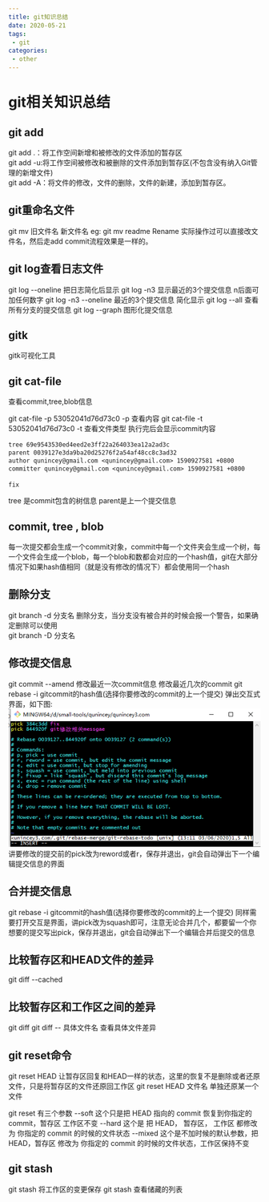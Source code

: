 ```yaml
---
title: git知识总结
date: 2020-05-21
tags:
 - git
categories:
 - other
---
```


# git相关知识总结

## git add

git add .：将工作空间新增和被修改的文件添加的暂存区   
git add -u:将工作空间被修改和被删除的文件添加到暂存区(不包含没有纳入Git管理的新增文件)   
git add -A：将文件的修改，文件的删除，文件的新建，添加到暂存区。

## git重命名文件

 git mv 旧文件名 新文件名 eg:  git mv readme Rename 
 实际操作过可以直接改文件名，然后走add  commit流程效果是一样的。


## git log查看日志文件

git log --oneline 把日志简化后显示
git log -n3 显示最近的3个提交信息  n后面可加任何数字
git log -n3 --oneline 最近的3个提交信息  简化显示
git log --all 查看所有分支的提交信息
git log --graph 图形化提交信息

## gitk
gitk可视化工具

## git cat-file
查看commit,tree,blob信息

git cat-file -p 53052041d76d73c0 -p 查看内容
git cat-file -t 53052041d76d73c0 -t 查看文件类型
执行完后会显示commit内容
```
tree 69e9543530ed4eed2e3ff22a264033ea12a2ad3c
parent 0039127e3da9ba20d25276f2a54af48cc8c3ad32
author qunincey@gmail.com <qunincey@gmail.com> 1590927581 +0800
committer qunincey@gmail.com <qunincey@gmail.com> 1590927581 +0800

fix
```
tree 是commit包含的树信息 parent是上一个提交信息

## commit, tree , blob
每一次提交都会生成一个commit对象，commit中每一个文件夹会生成一个树，每一个文件会生成一个blob，每一个blob和数都会对应的一个hash值，git在大部分情况下如果hash值相同（就是没有修改的情况下）都会使用同一个hash

## 删除分支

git branch -d 分支名 删除分支，当分支没有被合并的时候会报一个警告，如果确定删除可以使用   
git branch -D 分支名

## 修改提交信息

git commit --amend 修改最近一次commit信息
修改最近几次的commit
git rebase -i gitcommit的hash值(选择你要修改的commit的上一个提交)
弹出交互式界面，如下图:    
![alt](../other/image/git-rebase.png)   
讲要修改的提交前的pick改为reword或者r，保存并退出，git会自动弹出下一个编辑提交信息的界面

## 合并提交信息

git rebase -i gitcommit的hash值(选择你要修改的commit的上一个提交)
同样需要打开交互是界面，讲pick改为squash即可，注意无论合并几个，都要留一个你想要的提交写出pick，保存并退出，git会自动弹出下一个编辑合并后提交的信息

## 比较暂存区和HEAD文件的差异

git diff --cached

## 比较暂存区和工作区之间的差异

git diff 
git diff -- 具体文件名  查看具体文件差异

## git reset命令

git reset HEAD 让暂存区回复和HEAD一样的状态，这里的恢复不是删除或者还原文件，只是将暂存区的文件还原回工作区
git reset HEAD 文件名  单独还原某一个文件

git reset 有三个参数
--soft 这个只是把 HEAD 指向的 commit 恢复到你指定的 commit，暂存区 工作区不变
--hard 这个是 把 HEAD， 暂存区， 工作区 都修改为 你指定的 commit 的时候的文件状态
--mixed 这个是不加时候的默认参数，把 HEAD，暂存区 修改为 你指定的 commit 的时候的文件状态，工作区保持不变

## git stash
git stash 将工作区的变更保存
git stash 查看储藏的列表
